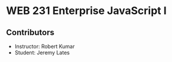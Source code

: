 # WEB 231 Enterprise JavaScript I
## Contributors
* Instructor: Robert Kumar
* Student: Jeremy Lates

